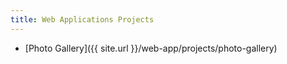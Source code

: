 ```yaml
---
title: Web Applications Projects
---
```


- [Photo Gallery]({{ site.url }}/web-app/projects/photo-gallery)
